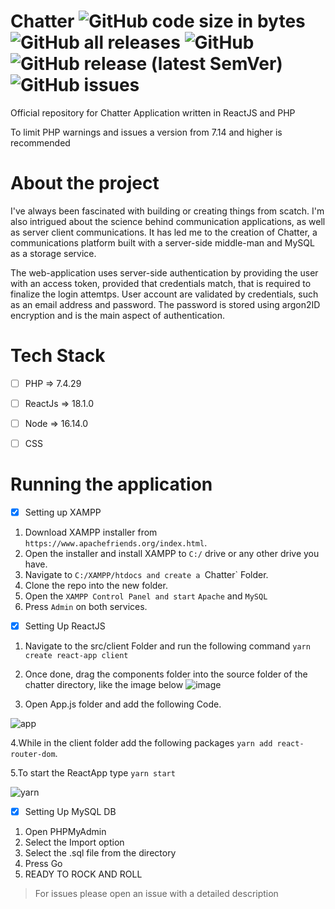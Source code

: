 
# Chatter ![GitHub code size in bytes](https://img.shields.io/github/languages/code-size/creator-solutions/chatter) ![GitHub all releases](https://img.shields.io/github/downloads/creator-solutions/chatter/total) ![GitHub](https://img.shields.io/github/license/creator-solutions/chatter) **![GitHub release (latest SemVer)](https://img.shields.io/github/v/release/creator-solutions/chatter)** ![GitHub issues](https://img.shields.io/github/issues/creator-solutions/chatter)

 Official repository for Chatter Application written in ReactJS and PHP
 
 To limit PHP warnings and issues a version from 7.14 and higher is recommended
 
 # About the project
 
I've always been fascinated with building or creating things from scatch. I'm also intrigued about the science behind communication applications, as well as server
client communications. It has led me to the creation of Chatter, a communications platform built with a server-side middle-man and MySQL as a storage service. 
 
The web-application uses server-side authentication by providing the user with an access token, provided that credentials match, that is required to finalize the login attemtps. User account are validated by credentials, such as an email address and password. The password is stored using argon2ID encryption and is the main aspect of authentication. 
 
# Tech Stack
- [ ] PHP => 7.4.29
- [ ] ReactJs => 18.1.0
- [ ] Node => 16.14.0
- [ ] CSS


# Running the application

- [x] Setting up XAMPP

1. Download XAMPP installer from `https://www.apachefriends.org/index.html`.
2. Open the installer and install XAMPP to `C:/` drive or any other drive you have.
3. Navigate to `C:/XAMPP/htdocs and create a `Chatter` Folder.
4. Clone the repo into the new folder.
5. Open the `XAMPP Control Panel and start` `Apache` and `MySQL`
6. Press `Admin` on both services.

- [x] Setting Up ReactJS

1. Navigate to the src/client Folder and run the following command `yarn create react-app client`
2. Once done, drag the components folder into the source folder of the chatter directory, like the image below
![image](https://user-images.githubusercontent.com/54483520/170872168-f0e032c4-724b-47d2-9e43-f8ed1b3bba81.png)

3. Open App.js folder and add the following Code.

![app](https://user-images.githubusercontent.com/54483520/170872334-23403d56-7928-4e45-aa77-0bc2c3bcf9b3.png)

4.While in the client folder add the following packages `yarn add react-router-dom`.

5.To start the ReactApp type `yarn start`

![yarn](https://user-images.githubusercontent.com/54483520/170872719-d35751d6-7031-4b21-bfd7-ecf1aa80555c.png)

- [x] Setting Up MySQL DB

1. Open PHPMyAdmin
2. Select the Import option
3. Select the .sql file from the directory 
4. Press Go
5. READY TO ROCK AND ROLL

> For issues please open an issue with a detailed description
 
